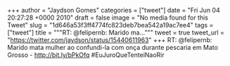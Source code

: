 
+++
author = "Jaydson Gomes"
categories = ["tweet"]
date = "Fri Jun 04 20:27:28 +0000 2010"
draft = false
image = "No media found for this Tweet"
slug = "1d646a53f3ff4774fc823deb7bea542a19ac7ee4"
tags = ["tweet"]
title = """RT: @felipernb: Marido ma..."""
tweet = true
tweet_url = "https://twitter.com/jaydson/status/15440611963"
+++
RT: @felipernb: Marido mata mulher ao confundi-la com onça durante pescaria em Mato Grosso - http://bit.ly/bPkOfq #EuJuroQueTenteiNaoRir
